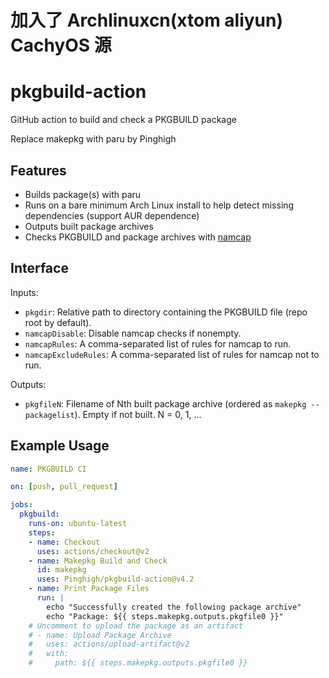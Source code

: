 # 加入了 Archlinuxcn(xtom aliyun) CachyOS 源
# pkgbuild-action
GitHub action to build and check a PKGBUILD package

Replace makepkg with paru by Pinghigh

## Features
* Builds package(s) with paru
* Runs on a bare minimum Arch Linux install to help detect missing dependencies (support AUR dependence)
* Outputs built package archives
* Checks PKGBUILD and package archives with [namcap](https://wiki.archlinux.org/index.php/namcap)

## Interface
Inputs:
* `pkgdir`: Relative path to directory containing the PKGBUILD file
            (repo root by default).
* `namcapDisable`: Disable namcap checks if nonempty.
* `namcapRules`: A comma-separated list of rules for namcap to run.
* `namcapExcludeRules`: A comma-separated list of rules for namcap not to run.

Outputs:
* `pkgfileN`: Filename of Nth built package archive (ordered as `makepkg --packagelist`).
   Empty if not built. N = 0, 1, ...

## Example Usage
```yaml
name: PKGBUILD CI

on: [push, pull_request]

jobs:
  pkgbuild:
    runs-on: ubuntu-latest
    steps:
    - name: Checkout
      uses: actions/checkout@v2
    - name: Makepkg Build and Check
      id: makepkg
      uses: Pinghigh/pkgbuild-action@v4.2
    - name: Print Package Files
      run: |
        echo "Successfully created the following package archive"
        echo "Package: ${{ steps.makepkg.outputs.pkgfile0 }}"
    # Uncomment to upload the package as an artifact
    # - name: Upload Package Archive
    #   uses: actions/upload-artifact@v2
    #   with:
    #     path: ${{ steps.makepkg.outputs.pkgfile0 }}
```
